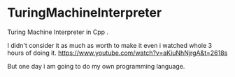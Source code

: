 # TuringMachineInterpreter
Turing Machine Interpreter in Cpp .


I didn't consider it as much as worth to make it even i watched whole 3 hours of doing it. 
https://www.youtube.com/watch?v=aKiuNhNjrgA&t=2618s

But one day i am going to do my own programming language.
